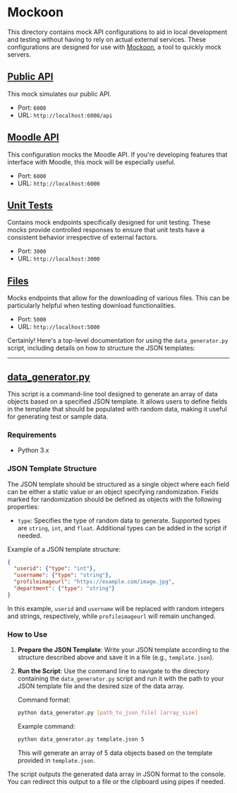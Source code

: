 # Mockoon

This directory contains mock API configurations to aid in local development and testing without having to rely on actual external services. These configurations are designed for use with [Mockoon](https://mockoon.com/), a tool to quickly mock servers.

## [Public API](./public_api.json)

This mock simulates our public API.

- Port: `6008`
- URL: `http://localhost:6008/api`

## [Moodle API](./moodle_api.json)

This configuration mocks the Moodle API. If you're developing features that interface with Moodle, this mock will be especially useful.

- Port: `6000`
- URL: `http://localhost:6000`

## [Unit Tests](./unit_tests.json)

Contains mock endpoints specifically designed for unit testing. These mocks provide controlled responses to ensure that unit tests have a consistent behavior irrespective of external factors.

- Port: `3000`
- URL: `http://localhost:3000`

## [Files](./files.json)

Mocks endpoints that allow for the downloading of various files. This can be particularly helpful when testing download functionalities.

- Port: `5000`
- URL: `http://localhost:5000`

Certainly! Here's a top-level documentation for using the `data_generator.py` script, including details on how to structure the JSON templates:

---

## [data_generator.py](./data_generator.py)

This script is a command-line tool designed to generate an array of data objects based on a specified JSON template. It allows users to define fields in the template that should be populated with random data, making it useful for generating test or sample data.

### Requirements

- Python 3.x

### JSON Template Structure

The JSON template should be structured as a single object where each field can be either a static value or an object specifying randomization. Fields marked for randomization should be defined as objects with the following properties:

- `type`: Specifies the type of random data to generate. Supported types are `string`, `int`, and `float`. Additional types can be added in the script if needed.

Example of a JSON template structure:

```json
{
  "userid": {"type": "int"},
  "username": {"type": "string"},
  "profileimageurl": "https://example.com/image.jpg",
  "department": {"type": "string"}
}
```

In this example, `userid` and `username` will be replaced with random integers and strings, respectively, while `profileimageurl` will remain unchanged.

### How to Use

1. **Prepare the JSON Template**: Write your JSON template according to the structure described above and save it in a file (e.g., `template.json`).

2. **Run the Script**: Use the command line to navigate to the directory containing the `data_generator.py` script and run it with the path to your JSON template file and the desired size of the data array.

   Command format:

   ```bash
   python data_generator.py [path_to_json_file] [array_size]
   ```

   Example command:

   ```bash
   python data_generator.py template.json 5
   ```

   This will generate an array of 5 data objects based on the template provided in `template.json`.

The script outputs the generated data array in JSON format to the console. You can redirect this output to a file or the clipboard using pipes if needed.
